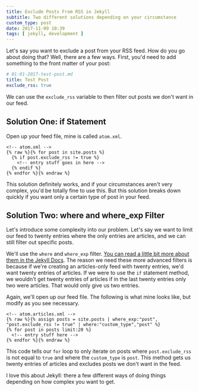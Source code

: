 ```yaml
---
title: Exclude Posts From RSS in Jekyll
subtitle: Two different solutions depending on your circumstance
custom_type: post
date: 2017-11-09 10:39
tags: [ jekyll, development ]
---
```


Let's say you want to exclude a post from your RSS feed. How do you go about doing that? Well, there are a few ways. First, you'd need to add something to the front matter of your post:

```yaml
# 01-01-2017-test-post.md
title: Test Post
exclude_rss: true
```

We can use the `exclude_rss` variable to then filter out posts we don't want in our feed.

## Solution One: if Statement

Open up your feed file, mine is called `atom.xml`.

```liquid
<!-- atom.xml -->
{% raw %}{% for post in site.posts %}
  {% if post.exclude_rss != true %}
    <!-- entry stuff goes in here -->
  {% endif %}
{% endfor %}{% endraw %}
```

This solution definitely works, and if your circumstances aren't very complex, you'd be totally fine to use this. But this solution breaks down quickly if you want only a certain type of post in your feed.

## Solution Two: where and where_exp Filter

Let's introduce some complexity into our problem. Let's say we want to limit our feed to twenty entries where the only entries are articles, and we can still filter out specific posts.

We'll use the `where` and `where_exp` filter. [You can read a little bit more about them in the Jekyll Docs](https://jekyllrb.com/docs/templates/). The reason we need these more advanced filters is because if we're creating an articles-only feed with twenty entries, we'd want twenty entries of articles. If we were to use the `if` statement method, we wouldn't get twenty entries of articles if in the last twenty entries only two were articles. That would only give us two entries.

Again, we'll open up our feed file. The following is what mine looks like, but modify as you see necessary.

```liquid
<!-- atom.articles.xml -->
{% raw %}{% assign posts = site.posts | where_exp:"post", "post.exclude_rss != true" | where:"custom_type","post" %}
{% for post in posts limit:20 %}
  <!-- entry stuff here -->
{% endfor %}{% endraw %}
```

This code tells our `for` loop to only iterate on posts where `post.exclude_rss ` is not equal to `true` and where the `custom_type` is `post`. This method gets us twenty entries of articles and excludes posts we don't want in the feed.

I love this about Jekyll: there a few different ways of doing things depending on how complex you want to get.
